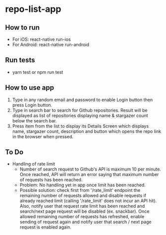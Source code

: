 # repo-list-app

## How to run
- For iOS: react-native run-ios 
- For Android: react-native run-android

## Run tests
- yarn test or npm run test

## How to use app
1. Type in any random email and password to enable Login button then press Login button.
2. Type in search bar to search for Github repositories. Result will be displayed as list of repositories displaying name & stargazer count below the search bar.
3. Press item from the list to display its Details Screen which displays name, stargazer count, description and button which opens the repo link in the browser when pressed.

## To Do
- Handling of rate limit
  - Number of search request to Github's API is maximum 10 per minute. Once reached, API will return an error saying that maximum number of requests has been reached.
  - Problem: No handling yet in app once limit has been reached.
  - Possible solution: check first from '/rate_limit' endpoint the remaining number of requests allowed and disable requests if already reached limit (calling '/rate_limit' does not incur an API hit). Also, notify user that request rate limit has been reached and search/next page request will be disabled (ex. snackbar). Once allowed remaining number of requests has refreshed, enable sending of request again and notify user that search / next page request is enabled again.
